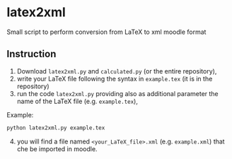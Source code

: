 # latex2xml
Small script to perform conversion from LaTeX to xml moodle format 

## Instruction

1. Download `latex2xml.py` and `calculated.py` (or the entire repository),
2. write your LaTeX file following the syntax in `example.tex` (it is in the repository)
3. run the code `latex2xml.py` providing also as additional parameter the name of the LaTeX file (e.g. `example.tex`),

Example:
```bash
python latex2xml.py example.tex
```

4. you will find a file named `<your_LaTeX_file>.xml` (e.g. `example.xml`) that che be imported in moodle.
